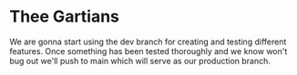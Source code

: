 # Thee Gartians

We are gonna start using the dev branch for creating and testing different features.
Once something has been tested thoroughly and we know won't bug out we'll push to main which will serve as our production branch.
